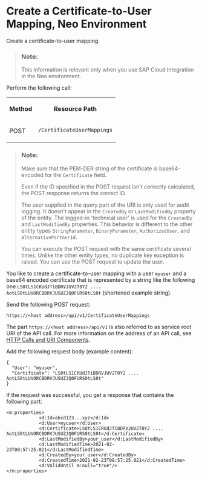 <!-- loio4b99156032bf4c1690a4f6885e872489 -->

# Create a Certificate-to-User Mapping, Neo Environment

Create a certificate-to-user mapping.



> ### Note:  
> This information is relevant only when you use SAP Cloud Integration in the Neo environment.

Perform the following call:


<table>
<tr>
<th valign="top">

Method



</th>
<th valign="top">

Resource Path



</th>
</tr>
<tr>
<td valign="top">

POST



</td>
<td valign="top">

`/CertificateUserMappings` 



</td>
</tr>
</table>

> ### Note:  
> Make sure that the PEM-DER string of the certificate is base64-encoded for the `Certificate` field.
> 
> Even if the ID specified in the POST request isn't correctly calculated, the POST response returns the correct ID.
> 
> The user supplied in the query part of the URI is only used for audit logging. It doesn't appear in the `CreatedBy` or `LastModifiedBy` property of the entity. The logged-in 'technical user' is used for the `CreatedBy` and `LastModifiedBy` properties. This behavior is different to the other entity types `StringParameter`, `BinaryParameter`, `AuthorizedUser`, and `AlternativePartnerId`.
> 
> You can execute the POST request with the same certificate several times. Unlike the other entity types, no duplicate key exception is raised. You can use the POST request to update the user.

You like to create a certificate-to-user mapping with a user `myuser` and a base64 encoded certificate that is represented by a string like the following one `LS0tLS1CRUdJTiBDRVJUV2T0Y2 .... AotLS0tLUVORCBDRVJUSUZJQ0FURS0tLS0t` \(shortened example string\).

Send the following POST request:

`https://<host address>/api/v1/CertificateUserMappings`

The part `https://<host address>/api/v1` is also referred to as service root URI of the API call. For more information on the address of an API call, see [HTTP Calls and URI Components](http-calls-and-uri-components-ca75e12.md).

Add the following request body \(example content\):

```
{
  "User": "myuser",
  "Certificate": "LS0tLS1CRUdJTiBDRVJUV2T0Y2 .... AotLS0tLUVORCBDRVJUSUZJQ0FURS0tLS0t"
}
```

If the request was successful, you get a response that contains the following part:

```
<m:properties>
            <d:Id>abcd123...xyz</d:Id>
            <d:User>myuser</d:User>
            <d:Certificate>LS0tLS1CRUdJTiBDRVJUV2T0Y2 .... AotLS0tLUVORCBDRVJUSUZJQ0FURS0tLS0t</d:Certificate>
            <d:LastModifiedBy>your_user</d:LastModifiedBy>
            <d:LastModifiedTime>2021-02-23T08:57:25.021</d:LastModifiedTime>
            <d:CreatedBy>your_user</d:CreatedBy>
            <d:CreatedTime>2021-02-23T08:57:25.021</d:CreatedTime>
            <d:ValidUntil m:null="true"/>
</m:properties>
```

